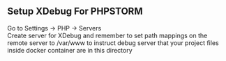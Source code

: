 ## Setup XDebug For PHPSTORM

Go to Settings -> PHP -> Servers  
Create server for XDebug and remember to set path mappings
on the remote server to /var/www to instruct debug server
that your project files inside docker container are in this 
directory

